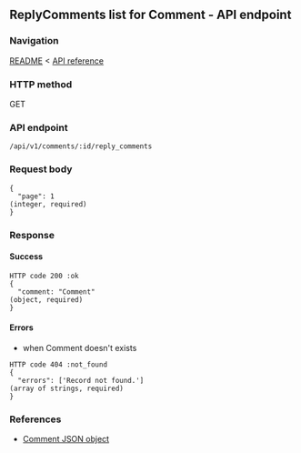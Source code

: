## ReplyComments list for Comment - API endpoint

### Navigation
[README](../../../../README.md)
<
[API reference](../../../api_reference.md)

### HTTP method
GET

### API endpoint
`/api/v1/comments/:id/reply_comments`

### Request body
```
{
  "page": 1                                                                     (integer, required)
}
```

### Response
#### Success
```
HTTP code 200 :ok
{
  "comment: "Comment"                                                           (object, required)
}
```

#### Errors
- when Comment doesn't exists
```
HTTP code 404 :not_found
{
  "errors": ['Record not found.']                                               (array of strings, required)
}
```

### References
- [Comment JSON object](../../../json_objects/comment.md)
